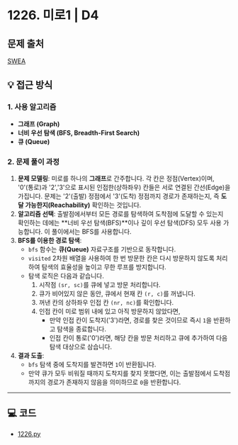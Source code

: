 # 1226. 미로1 | D4

## 문제 출처
[SWEA](https://swexpertacademy.com/main/code/problem/problemDetail.do?contestProbId=AV14vXUqAGMCFAYD&categoryId=AV14vXUqAGMCFAYD&categoryType=CODE&problemTitle=1226&orderBy=FIRST_REG_DATETIME&selectCodeLang=ALL&select-1=&pageSize=10&pageIndex=1)

## 💡 접근 방식

### 1. 사용 알고리즘
* **그래프 (Graph)**
* **너비 우선 탐색 (BFS, Breadth-First Search)**
* **큐 (Queue)**

### 2. 문제 풀이 과정
1.  **문제 모델링**: 미로를 하나의 **그래프**로 간주합니다. 각 칸은 정점(Vertex)이며, '0'(통로)과 '2','3'으로 표시된 인접한(상하좌우) 칸들은 서로 연결된 간선(Edge)을 가집니다. 문제는 '2'(출발) 정점에서 '3'(도착) 정점까지 경로가 존재하는지, 즉 **도달 가능한지(Reachability)** 확인하는 것입니다.
2.  **알고리즘 선택**: 출발점에서부터 모든 경로를 탐색하여 도착점에 도달할 수 있는지 확인하는 데에는 **너비 우선 탐색(BFS)**이나 깊이 우선 탐색(DFS) 모두 사용 가능합니다. 이 풀이에서는 BFS를 사용합니다.
3.  **BFS를 이용한 경로 탐색**:
    * `bfs` 함수는 **큐(Queue)** 자료구조를 기반으로 동작합니다.
    * `visited` 2차원 배열을 사용하여 한 번 방문한 칸은 다시 방문하지 않도록 처리하여 탐색의 효율성을 높이고 무한 루프를 방지합니다.
    * 탐색 로직은 다음과 같습니다.
        1.  시작점 `(sr, sc)`를 큐에 넣고 방문 처리합니다.
        2.  큐가 비어있지 않은 동안, 큐에서 현재 칸 `(r, c)`를 꺼냅니다.
        3.  꺼낸 칸의 상하좌우 인접 칸 `(nr, nc)`를 확인합니다.
        4.  인접 칸이 미로 범위 내에 있고 아직 방문하지 않았다면,
            * 만약 인접 칸이 도착지('3')라면, 경로를 찾은 것이므로 즉시 `1`을 반환하고 탐색을 종료합니다.
            * 인접 칸이 통로('0')라면, 해당 칸을 방문 처리하고 큐에 추가하여 다음 탐색 대상으로 삼습니다.
4.  **결과 도출**:
    * `bfs` 탐색 중에 도착지를 발견하면 `1`이 반환됩니다.
    * 만약 큐가 모두 비워질 때까지 도착지를 찾지 못했다면, 이는 출발점에서 도착점까지의 경로가 존재하지 않음을 의미하므로 `0`을 반환합니다.

---

## 💻 코드
* [1226.py](1226.py)